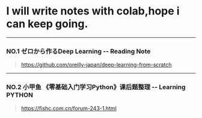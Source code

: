 # I will write notes with colab,hope i can keep going.
*  *  * 
### NO.1  ゼロから作るDeep Learning  --  Reading Note
>https://github.com/oreilly-japan/deep-learning-from-scratch
*  *  * 
### NO.2  小甲鱼 《零基础入门学习Python》课后题整理 -- Learning PYTHON
>https://fishc.com.cn/forum-243-1.html
